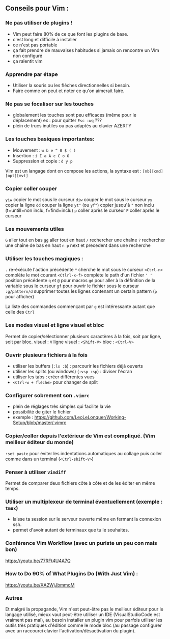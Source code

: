 ## Conseils pour Vim :

### Ne pas utiliser de plugins !

- Vim peut faire 80% de ce que font les plugins de base.
- c'est long et difficile à installer
- ce n'est pas portable
- ça fait prendre de mauvaises habitudes si jamais on rencontre un Vim non configuré
- ça ralentit vim

### Apprendre par étape

- Utiliser la souris ou les flèches directionnelles si besoin.
- Faire comme on peut et noter ce qu'on aimerait faire.  

### Ne pas se focaliser sur les touches

- globalement les touches sont peu efficaces (même pour le déplacement) ex : pour quitter `Esc :wq` ???  
- plein de trucs inutiles ou pas adaptés au clavier AZERTY

### Les touches basiques importantes:  

- Mouvement : `w b e ^ 0 $ ( )`
- Insertion : `i I a A c C o O`  
- Suppression et copie : `d y p`  

 Vim est un langage dont on compose les actions, la syntaxe est : `[nb][cmd][opt][mvt]`

### Copier coller couper

`yiw` copier le mot sous le curseur
`diw` couper le mot sous le curseur
`yy` copier la ligne
`dd` couper la ligne
`yt"` (ou `yf"`) copier jusqu'à `"` non inclu (t=untill=non inclu, f=find=inclu)
`p` coller après le curseur
`P` coller après le curseur

### Les mouvements utiles

`G` aller tout en bas
`gg` aller tout en haut
`/` rechercher une chaîne
`?` rechercher une chaîne de bas en haut
`n p` next et precedent dans une recherche

### Utiliser les touches magiques :

`.` re-éxécute l'action précédente
`*` cherche le mot sous le curseur
`<Ctrl-n>` complète le mot courant
`<Ctlrl-x-f>` complète le path d'un fichier
`' '` position précédente
`q` et `@` pour macros
`gd` pour aller à la définition de la variable sous le curseur
`gf` pour ouvrir le fichier sous le curseur
`:g/pattern/d` supprimer toutes les lignes contenant un certain pattern (`p` pour afficher)

La liste des commandes commençant par `g` est intéressante autant que celle des `Ctrl`

### Les modes visuel et ligne visuel et bloc

Permet de copier/sélectionner plusieurs caractères à la fois, soit par ligne, soit par bloc.
visuel : `V`
ligne visuel : `<Shift-V>`
bloc : `<Ctrl-V>`

### Ouvrir plusieurs fichiers à la fois  

- utiliser les buffers (`:ls :b`) : parcourir les fichiers déjà ouverts
- utiliser les splits (ou windows) (`:vsp :sp`) : diviser l'écran
- utiliser les tabs : créer différentes vues
- `<Ctrl-w + flèche>` pour changer de split

### Configurer sobrement son `.vimrc`  

- plein de réglages très simples qui facilite la vie
- possibilité de giter le fichier
- exemple : https://github.com/LeoLeLonquer/Working-Setup/blob/master/.vimrc

### Copier/coller depuis l'extérieur de Vim est compliqué. (Vim meilleur éditeur du monde)

 `:set paste` pour éviter les indentations automatiques au collage puis coller comme dans un terminal (`<Ctrl-shift-V>`)

### Penser à utiliser `vimdiff`

Permet de comparer deux fichiers côte à côte et de les éditer en même temps.

### Utiliser un multiplexeur de terminal éventuellement (exemple : `tmux`)

- laisse ta session sur le serveur ouverte même en fermant la connexion ssh.  
- permet d'avoir autant de terminaux que tu le souhaites.

### Conférence Vim Workflow (avec un puriste un peu con mais bon)

 https://youtu.be/77RFt4U4A7Q

### How to Do 90% of What Plugins Do (With Just Vim) :

https://youtu.be/XA2WjJbmmoM

### Autres

Et malgré la propagande, Vim n'est peut-être pas le meilleur éditeur pour le langage utilisé, mieux  vaut peut-être utiliser un IDE (VisualStudioCode est vraiment pas mal),  au besoin installer un plugin vim pour  parfois utiliser les outils très pratiques d'édition comme le mode bloc  (au passage configurer avec un raccourci clavier  l'activation/désactivation du plugin).
